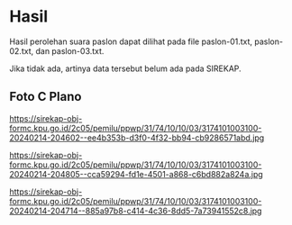 # Hasil

Hasil perolehan suara paslon dapat dilihat pada file paslon-01.txt, paslon-02.txt, dan paslon-03.txt.

Jika tidak ada, artinya data tersebut belum ada pada SIREKAP.

## Foto C Plano

https://sirekap-obj-formc.kpu.go.id/2c05/pemilu/ppwp/31/74/10/10/03/3174101003100-20240214-204602--ee4b353b-d3f0-4f32-bb94-cb9286571abd.jpg

https://sirekap-obj-formc.kpu.go.id/2c05/pemilu/ppwp/31/74/10/10/03/3174101003100-20240214-204805--cca59294-fd1e-4501-a868-c6bd882a824a.jpg

https://sirekap-obj-formc.kpu.go.id/2c05/pemilu/ppwp/31/74/10/10/03/3174101003100-20240214-204714--885a97b8-c414-4c36-8dd5-7a73941552c8.jpg
